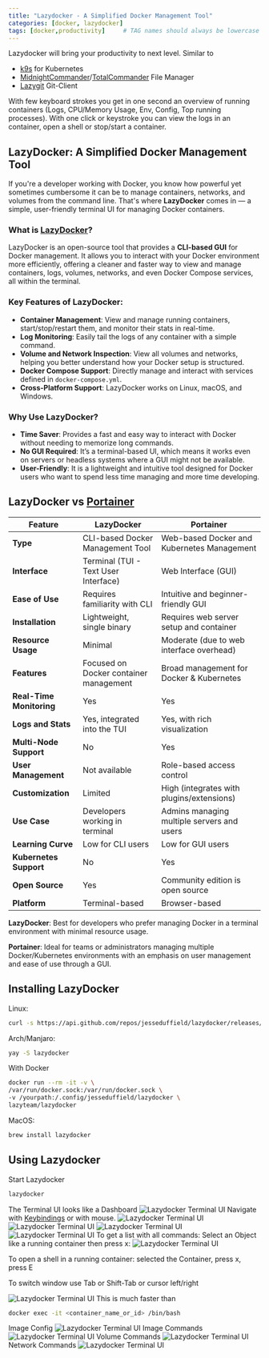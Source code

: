 ```yaml
---
title: "Lazydocker - A Simplified Docker Management Tool"
categories: [docker, lazydocker]
tags: [docker,productivity]     # TAG names should always be lowercase
---
```

Lazydocker will bring your productivity to next level.
Similar to
- [k9s](https://k9scli.io) for Kubernetes
- [MidnightCommander](https://midnight-commander.org/)/[TotalCommander](https://www.ghisler.com/) File Manager
- [Lazygit](https://github.com/jesseduffield/lazygit) Git-Client

With few keyboard strokes you get in one second an overview of running containers (Logs, CPU/Memory Usage, Env, Config, Top running processes). With one click or keystroke you can view the logs in an container, open a shell or stop/start a container.

## LazyDocker: A Simplified Docker Management Tool

If you're a developer working with Docker, you know how powerful yet sometimes cumbersome it can be to manage containers, networks, and volumes from the command line. That's where **LazyDocker** comes in — a simple, user-friendly terminal UI for managing Docker containers.

### What is [LazyDocker](https://github.com/jesseduffield/lazydocker)?

LazyDocker is an open-source tool that provides a **CLI-based GUI** for Docker management. It allows you to interact with your Docker environment more efficiently, offering a cleaner and faster way to view and manage containers, logs, volumes, networks, and even Docker Compose services, all within the terminal.

### Key Features of LazyDocker:
- **Container Management**: View and manage running containers, start/stop/restart them, and monitor their stats in real-time.
- **Log Monitoring**: Easily tail the logs of any container with a simple command.
- **Volume and Network Inspection**: View all volumes and networks, helping you better understand how your Docker setup is structured.
- **Docker Compose Support**: Directly manage and interact with services defined in `docker-compose.yml`.
- **Cross-Platform Support**: LazyDocker works on Linux, macOS, and Windows.

### Why Use LazyDocker?

- **Time Saver**: Provides a fast and easy way to interact with Docker without needing to memorize long commands.
- **No GUI Required**: It’s a terminal-based UI, which means it works even on servers or headless systems where a GUI might not be available.
- **User-Friendly**: It is a lightweight and intuitive tool designed for Docker users who want to spend less time managing and more time developing.


## LazyDocker vs [Portainer](https://www.portainer.io/)

| Feature                  | LazyDocker                             | Portainer                                  |
| ------------------------ | -------------------------------------- | ------------------------------------------ |
| **Type**                 | CLI-based Docker Management Tool       | Web-based Docker and Kubernetes Management |
| **Interface**            | Terminal (TUI - Text User Interface)   | Web Interface (GUI)                        |
| **Ease of Use**          | Requires familiarity with CLI          | Intuitive and beginner-friendly GUI        |
| **Installation**         | Lightweight, single binary             | Requires web server setup and container    |
| **Resource Usage**       | Minimal                                | Moderate (due to web interface overhead)   |
| **Features**             | Focused on Docker container management | Broad management for Docker & Kubernetes   |
| **Real-Time Monitoring** | Yes                                    | Yes                                        |
| **Logs and Stats**       | Yes, integrated into the TUI           | Yes, with rich visualization               |
| **Multi-Node Support**   | No                                     | Yes                                        |
| **User Management**      | Not available                          | Role-based access control                  |
| **Customization**        | Limited                                | High (integrates with plugins/extensions)  |
| **Use Case**             | Developers working in terminal         | Admins managing multiple servers and users |
| **Learning Curve**       | Low for CLI users                      | Low for GUI users                          |
| **Kubernetes Support**   | No                                     | Yes                                        |
| **Open Source**          | Yes                                    | Community edition is open source           |
| **Platform**             | Terminal-based                         | Browser-based                              |

**LazyDocker**: Best for developers who prefer managing Docker in a terminal environment with minimal resource usage.

**Portainer**: Ideal for teams or administrators managing multiple Docker/Kubernetes environments with an emphasis on user management and ease of use through a GUI.


## Installing LazyDocker
Linux:
```bash
curl -s https://api.github.com/repos/jesseduffield/lazydocker/releases/latest | jq -r .assets[0].browser_download_url | xargs wget -O lazydocker.deb && sudo dpkg -i lazydocker.deb
```

Arch/Manjaro:
```bash
yay -S lazydocker
```

With Docker
```bash
docker run --rm -it -v \
/var/run/docker.sock:/var/run/docker.sock \
-v /yourpath:/.config/jesseduffield/lazydocker \
lazyteam/lazydocker
```

MacOS:
```bash
brew install lazydocker
```


## Using Lazydocker
Start Lazydocker
```bash
lazydocker
```
The Terminal UI looks like a Dashboard
![Lazydocker Terminal UI](/assets/img/lazydocker/lazydocker-container-logs.png)
Navigate with [Keybindings](https://github.com/jesseduffield/lazydocker/blob/master/docs/keybindings/Keybindings_en.md) or with mouse.
![Lazydocker Terminal UI](/assets/img/lazydocker/lazydocker-container-stats.png)
![Lazydocker Terminal UI](/assets/img/lazydocker/lazydocker-container-env.png)
![Lazydocker Terminal UI](/assets/img/lazydocker/lazydocker-container-config.png)
![Lazydocker Terminal UI](/assets/img/lazydocker/lazydocker-container-top.png)
To get a list with all commands: Select an Object like a running container then press x:
![Lazydocker Terminal UI](/assets/img/lazydocker/lazydocker-container-cmds.png)

To open a shell in a running container: selected the Container, press x,  press E

To switch window use Tab or Shift-Tab or cursor left/right




![Lazydocker Terminal UI](/assets/img/lazydocker/lazydocker-container-cmds.png)
This is much faster than
```bash
docker exec -it <container_name_or_id> /bin/bash
```

Image Config
![Lazydocker Terminal UI](/assets/img/lazydocker/lazydocker-image-config.png)
Image Commands
![Lazydocker Terminal UI](/assets/img/lazydocker/lazydocker-image-cmds.png)
Volume Commands
![Lazydocker Terminal UI](/assets/img/lazydocker/lazydocker-volumes.png)
Network Commands
![Lazydocker Terminal UI](/assets/img/lazydocker/lazydocker-network.png)



